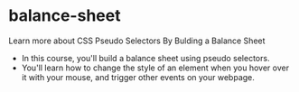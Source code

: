 # balance-sheet
Learn more about CSS Pseudo Selectors By Bulding a Balance Sheet


* In this course, you'll build a balance sheet using pseudo selectors. 
* You'll learn how to change the style of an element when you hover over it with your mouse, and trigger other events on your webpage.
